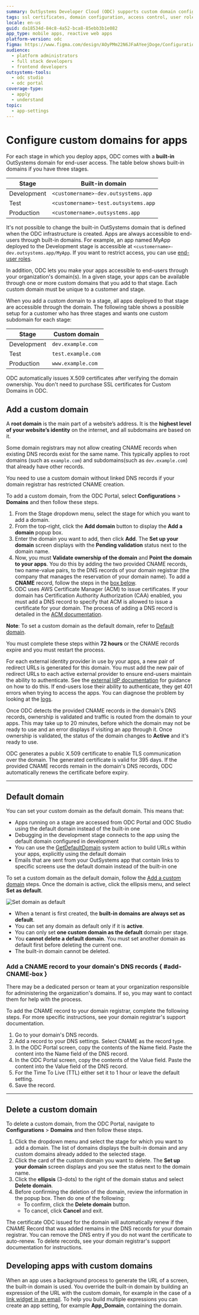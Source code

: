 ```yaml
---
summary: OutSystems Developer Cloud (ODC) supports custom domain configuration for app stages, with automatic SSL certificate issuance and domain validation.
tags: ssl certificates, domain configuration, access control, user roles, custom domain setup
locale: en-us
guid: da18534d-84c8-4a52-bca8-85ebb3b1e082
app_type: mobile apps, reactive web apps
platform-version: odc
figma: https://www.figma.com/design/AOyPMm22N6JFaAYeejDoge/Configuration-management?node-id=3674-148
audience:
  - platform administrators
  - full stack developers
  - frontend developers
outsystems-tools:
  - odc studio
  - odc portal
coverage-type:
  - apply
  - understand
topic:
  - app-settings
---
```


# Configure custom domains for apps

For each stage in which you deploy apps, ODC comes with a **built-in** OutSystems domain for end-user access. The table below shows built-in domains if you have three stages.


| Stage       | Built-in domain                      |
| ----------- | ------------------------------------ |
| Development | `<customername>-dev.outsystems.app`  |
| Test        | `<customername>-test.outsystems.app` |
| Production  | `<customername>.outsystems.app`      |

It's not possible to change the built-in OutSystems domain that is defined when the ODC infrastructure is created. Apps are always accessible to end-users through built-in domains. For example, an app named MyApp deployed to the Development stage is accessible at `<customername>-dev.outsystems.app/MyApp`. If you want to restrict access, you can use [end-user roles](../user-management/secure-app-with-roles.md).

In addition, ODC lets you make your apps accessible to end-users through your organization's domain(s). In a given stage, your apps can be available through one or more custom domains that you add to that stage. Each custom domain must be unique to a customer and stage.

When you add a custom domain to a stage, all apps deployed to that stage are accessible through the domain. The following table shows a possible setup for a customer who has three stages and wants one custom subdomain for each stage:

| Stage       | Custom domain    |
| ----------- | ---------------- |
| Development | `dev.example.com`|
| Test        | `test.example.com`|
| Production  | `www.example.com`|

<div class="info" markdown="1">

ODC automatically issues X.509 certificates after verifying the domain ownership. You don't need to purchase SSL certificates for Custom Domains in ODC.

</div>

## Add a custom domain

A **root domain** is the main part of a website’s address. It is the **highest level of your website’s identity** on the internet, and all subdomains are based on it.

Some domain registrars may not allow creating CNAME records when existing DNS records exist for the same name. This typically applies to root domains (such as `example.com`) and subdomains(such as `dev.example.com`) that already have other records. 

You need to use a custom domain without linked DNS records if your domain registrar has restricted CNAME creation.

To add a custom domain, from the ODC Portal, select **Configurations** > **Domains** and then follow these steps.

1. From the Stage dropdown menu, select the stage for which you want to add a domain.
1. From the top-right, click the **Add domain** button to display the **Add a domain** popup box.
1. Enter the domain you want to add, then click **Add**. The **Set up your domain** screen displays with the **Pending validation** status next to the domain name.
1. Now, you must **Validate ownership of the domain** and **Point the domain to your apps**. You do this by adding the two provided CNAME records, two name-value pairs, to the DNS records of your domain registrar (the company that manages the reservation of your domain name). To add a **CNAME** record, follow the steps in the [box below](#add-CNAME-box).
1. ODC uses AWS Certificate Manager (ACM) to issue certificates. If your domain has Certification Authority Authorization (CAA) enabled, you must add a DNS record to specify that ACM is allowed to issue a certificate for your domain. The process of adding a DNS record is detailed in the [ACM documentation](https://docs.aws.amazon.com/acm/latest/userguide/setup-caa.html).

**Note**: To set a custom domain as the default domain, refer to [Default domain](#default-domain).

<div class="warning" markdown="1">

You must complete these steps within **72 hours** or the CNAME records expire and you must restart the process.

</div>

<div class="info" markdown="1">

For each external identity provider in use by your apps, a new pair of redirect URLs is generated for this domain. You must add the new pair of redirect URLs to each active external provider to ensure end-users maintain the ability to authenticate. See the [external IdP documentation](../manage-platform-app-lifecycle/external-idps/intro.md#apply-an-external-idp) for guidance on how to do this. If end-users lose their ability to authenticate, they get 401 errors when trying to access the apps. You can diagnose the problem by looking at the [logs](../monitor-and-troubleshoot/monitor-apps.md#logs).

</div>

Once ODC detects the provided CNAME records in the domain's DNS records, ownership is validated and traffic is routed from the domain to your apps. This may take up to 20 minutes, before which the domain may not be ready to use and an error displays if visiting an app through it. Once ownership is validated, the status of the domain changes to **Active** and it's ready to use.

ODC generates a public X.509 certificate to enable TLS communication over the domain. The generated certificate is valid for 395 days. If the provided CNAME records remain in the domain's DNS records, ODC automatically renews the certificate before expiry.

---

## Default domain

You can set your custom domain as the default domain. This means that:

* Apps running on a stage are accessed from ODC Portal and ODC Studio using the default domain instead of the built-in one
* Debugging in the development stage connects to the app using the default domain configured in development
* You can use the [GetDefaultDomain](../reference/built-in-functions/url.md) system action to build URLs within your apps, explicitly using the default domain
* Emails that are sent from your OutSystems app that contain links to specific screens use the default domain instead of the built-in one

To set a custom domain as the default domain, follow the [Add a custom domain](#add-a-custom-domain) steps. Once the domain is active, click the ellipsis menu, and select **Set as default**.

![Set domain as default](images/set-default-domain-odcs.png "Set domain as default")

<div class="info" markdown="1">

* When a tenant is first created, the **built-in domains are always set as default**.
* You can set any domain as default only if it is **active**.
* You can only set **one custom domain as the default** domain per stage.
* You **cannot delete a default domain**. You must set another domain as default first before deleting the current one.
* The built-in domain cannot be deleted.

</div>

### Add a CNAME record to your domain's DNS records  { #add-CNAME-box }

<div class="info" markdown="1">

There may be a dedicated person or team at your organization responsible for administering the organization's domains. If so, you may want to contact them for help with the process.

</div>

To add the CNAME record to your domain registrar, complete the following steps. For more specific instructions, see your domain registrar's support documentation.

1. Go to your domain's DNS records.
1. Add a record to your DNS settings. Select CNAME as the record type.
1. In the ODC Portal screen, copy the contents of the Name field. Paste the content into the Name field of the DNS record.
1. In the ODC Portal screen, copy the contents of the Value field. Paste the content into the Value field of the DNS record.
1. For the Time To Live (TTL) either set it to 1 hour or leave the default setting.
1. Save the record.

---

## Delete a custom domain

To delete a custom domain, from the ODC Portal, navigate to **Configurations** > **Domains** and then follow these steps.

1. Click the dropdown menu and select the stage for which you want to add a domain. The list of domains displays the built-in domain and any custom domains already added to the selected stage.
1. Click the card of the custom domain you want to delete. The **Set up your domain** screen displays and you see the status next to the domain name.
1. Click the **ellipsis** (3-dots) to the right of the domain status and select **Delete domain**.
1. Before confirming the deletion of the domain, review the information in the popup box. Then do one of the following:
     * To confirm, click the **Delete domain** button.
     * To cancel, click **Cancel** and exit.

<div class="info" markdown="1">

The certificate ODC issued for the domain will automatically renew if the CNAME Record that was added remains in the DNS records for your domain registrar. You can remove the DNS entry if you do not want the certificate to auto-renew. To delete records, see your domain registrar's support documentation for instructions.

</div>

## Developing apps with custom domains

When an app uses a background process to generate the URL of a screen, the built-in domain is used. You override the built-in domain by building an expression of the URL with the custom domain, for example in the case of a [link widget in an email](../building-apps/sending-emails/widgets.md#widgets-available-in-emails). To help you build multiple expressions you can create an app setting, for example **App_Domain**, containing the domain.
